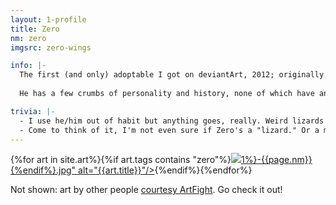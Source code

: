 ```yaml
---
layout: 1-profile
title: Zero
nm: zero
imgsrc: zero-wings

info: |-
  The first (and only) adoptable I got on deviantArt, 2012; originally an Isos by [Xeno-Ximen](https://www.deviantart.com/xeno-ximen). In 2018 I got permission to recycle him as an OC, which hasn't really changed much except that I don't credit his origins every time he shows up.
  
  He has a few crumbs of personality and history, none of which have anything to do with the bio I wrote on his original reference: Zero is some kind of chimera-experiment (escaped, maybe?), spawned in a test tube, and is essentially a big playful puppy. Also, his design is all over the place, but as long as it's somewhere in the realm of recognizable, s'all good.

trivia: |-
  - I use he/him out of habit but anything goes, really. Weird lizards need not for obligate genders or pronouns <span style="display inline-block;">\o/</span>
  - Come to think of it, I'm not even sure if Zero's a "lizard." Or a mammal. Or a dragon. Or... anything in particular anymore, really? Zero is Zero.
---
```

<div id="gallery">{%for art in site.art%}{%if art.tags contains "zero"%}<a href="{%include url.html%}{{art.url}}"><img src="{%include url.html%}/assets/img/art/{{art.date|date:"%F"}}-tn{%if art.tags.size>1%}-{{page.nm}}{%endif%}.jpg" alt="{{art.title}}"/></a>{%endif%}{%endfor%}</div>

Not shown: art by other people [courtesy ArtFight](https://a-flyleaf.github.io/artfight/etc/roster#zero). Go check it out!
